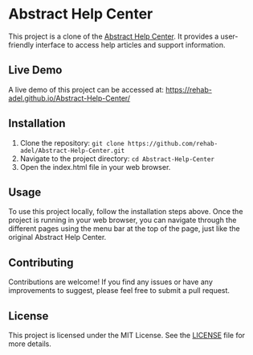 <!DOCTYPE html>
<html>
<head>
  <meta charset="UTF-8">
  <link rel="stylesheet" type="text/css" href="styles.css">
</head>
<body>
  <h1>Abstract Help Center</h1>
  <p>This project is a clone of the <a href="https://help.abstract.com/hc/en-us" target="_blank">Abstract Help Center</a>. It provides a user-friendly interface to access help articles and support information.</p>

  <h2>Live Demo</h2>
  <p>A live demo of this project can be accessed at: <a href="https://rehab-adel.github.io/Abstract-Help-Center/" target="_blank">https://rehab-adel.github.io/Abstract-Help-Center/</a></p>

  <h2>Installation</h2>
  <ol>
    <li>Clone the repository: <code>git clone https://github.com/rehab-adel/Abstract-Help-Center.git</code></li>
    <li>Navigate to the project directory: <code>cd Abstract-Help-Center</code></li>
    <li>Open the index.html file in your web browser.</li>
  </ol>

  <h2>Usage</h2>
  <p>To use this project locally, follow the installation steps above. Once the project is running in your web browser, you can navigate through the different pages using the menu bar at the top of the page, just like the original Abstract Help Center.</p>

  <h2>Contributing</h2>
  <p>Contributions are welcome! If you find any issues or have any improvements to suggest, please feel free to submit a pull request.</p>

  <h2>License</h2>
  <p>This project is licensed under the MIT License. See the <a href="LICENSE">LICENSE</a> file for more details.</p>
</body>
</html>

